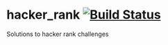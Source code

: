 # hacker_rank [![Build Status](https://api.travis-ci.org/Sunhick/hacker_rank.svg?branch=master)](https://travis-ci.org/Sunhick/hacker_rank)
 Solutions to hacker rank challenges
